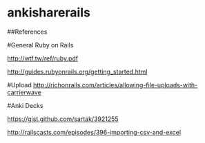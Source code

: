 ankisharerails
==============
##References

#General Ruby on Rails

http://wtf.tw/ref/ruby.pdf

http://guides.rubyonrails.org/getting_started.html

#Upload 
http://richonrails.com/articles/allowing-file-uploads-with-carrierwave

#Anki Decks

https://gist.github.com/sartak/3921255

http://railscasts.com/episodes/396-importing-csv-and-excel
